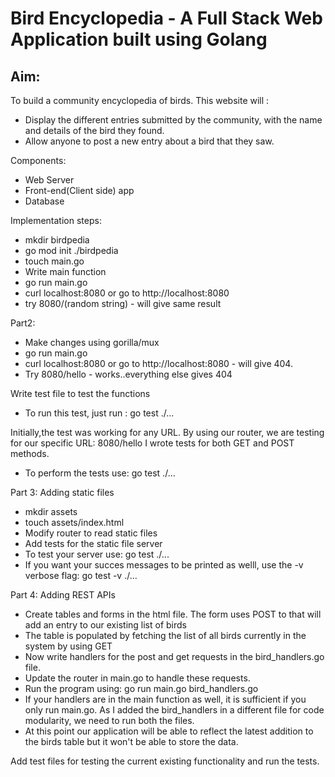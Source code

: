 # Bird Encyclopedia - A Full Stack Web Application built using Golang

## Aim:

To build a community encyclopedia of birds.
This website will :

- Display the different entries submitted by the community, with the name and details of the bird they found.
- Allow anyone to post a new entry about a bird that they saw.

Components:

- Web Server
- Front-end(Client side) app
- Database

Implementation steps:

- mkdir birdpedia
- go mod init ./birdpedia
- touch main.go
- Write main function
- go run main.go
- curl localhost:8080 or go to http://localhost:8080
- try 8080/(random string) - will give same result

Part2:

- Make changes using gorilla/mux
- go run main.go
- curl localhost:8080 or go to http://localhost:8080 - will give 404.
- Try 8080/hello - works..everything else gives 404

Write test file to test the functions

- To run this test, just run :
  go test ./...

Initially,the test was working for any URL.
By using our router, we are testing for our specific URL: 8080/hello
I wrote tests for both GET and POST methods.

- To perform the tests use:
  go test ./...

Part 3: Adding static files

- mkdir assets
- touch assets/index.html
- Modify router to read static files
- Add tests for the static file server
- To test your server use: go test ./...
- If you want your succes messages to be printed as welll, use the -v verbose flag:
  go test -v ./...

Part 4: Adding REST APIs

- Create tables and forms in the html file.
  The form uses POST to that will add an entry to our existing list of birds
- The table is populated by fetching the list of all birds currently in the system by using GET
- Now write handlers for the post and get requests in the bird_handlers.go file.
- Update the router in main.go to handle these requests.
- Run the program using: go run main.go bird_handlers.go
- If your handlers are in the main function as well, it is sufficient if you only run main.go. As I added the bird_handlers in a different file for code modularity, we need to run both the files.
- At this point our application will be able to reflect the latest addition to the birds table but it won't be able to store the data.

Add test files for testing the current existing functionality and run the tests.
